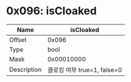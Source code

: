 # 0x096: isCloaked

| Name | isCloaked |
| ----| ------------ |
| Offset | 0x096 |
| Type | bool |
| Mask | 0x00010000 |
| Description | 클로킹 여부 true=1, false=0 |<br>

